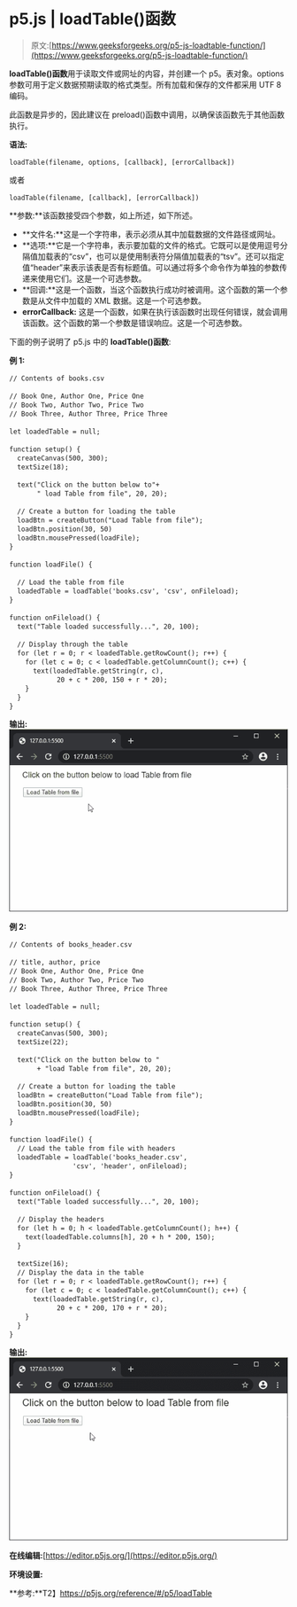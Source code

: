 # p5.js | loadTable()函数

> 原文:[https://www.geeksforgeeks.org/p5-js-loadtable-function/](https://www.geeksforgeeks.org/p5-js-loadtable-function/)

**loadTable()函数**用于读取文件或网址的内容，并创建一个 p5。表对象。options 参数可用于定义数据预期读取的格式类型。所有加载和保存的文件都采用 UTF 8 编码。

此函数是异步的，因此建议在 preload()函数中调用，以确保该函数先于其他函数执行。

**语法:**

```
loadTable(filename, options, [callback], [errorCallback])
```

或者

```
loadTable(filename, [callback], [errorCallback])
```

**参数:**该函数接受四个参数，如上所述，如下所述。

*   **文件名:**这是一个字符串，表示必须从其中加载数据的文件路径或网址。
*   **选项:**它是一个字符串，表示要加载的文件的格式。它既可以是使用逗号分隔值加载表的“csv”，也可以是使用制表符分隔值加载表的“tsv”。还可以指定值“header”来表示该表是否有标题值。可以通过将多个命令作为单独的参数传递来使用它们。这是一个可选参数。
*   **回调:**这是一个函数，当这个函数执行成功时被调用。这个函数的第一个参数是从文件中加载的 XML 数据。这是一个可选参数。
*   **errorCallback:** 这是一个函数，如果在执行该函数时出现任何错误，就会调用该函数。这个函数的第一个参数是错误响应。这是一个可选参数。

下面的例子说明了 p5.js 中的 **loadTable()函数**:

**例 1:**

```
// Contents of books.csv

// Book One, Author One, Price One
// Book Two, Author Two, Price Two
// Book Three, Author Three, Price Three

let loadedTable = null;

function setup() {
  createCanvas(500, 300);
  textSize(18);

  text("Click on the button below to"+
       " load Table from file", 20, 20);

  // Create a button for loading the table
  loadBtn = createButton("Load Table from file");
  loadBtn.position(30, 50)
  loadBtn.mousePressed(loadFile);
}

function loadFile() {

  // Load the table from file
  loadedTable = loadTable('books.csv', 'csv', onFileload);
}

function onFileload() {
  text("Table loaded successfully...", 20, 100);

  // Display through the table
  for (let r = 0; r < loadedTable.getRowCount(); r++) {
    for (let c = 0; c < loadedTable.getColumnCount(); c++) {
      text(loadedTable.getString(r, c), 
            20 + c * 200, 150 + r * 20);
    }
  }
}
```

**输出:**
![load-table](img/5e2bcac8233ce4fab6a482579ed3fc57.png)

**例 2:**

```
// Contents of books_header.csv

// title, author, price
// Book One, Author One, Price One
// Book Two, Author Two, Price Two
// Book Three, Author Three, Price Three

let loadedTable = null;

function setup() {
  createCanvas(500, 300);
  textSize(22);

  text("Click on the button below to "
       + "load Table from file", 20, 20);

  // Create a button for loading the table
  loadBtn = createButton("Load Table from file");
  loadBtn.position(30, 50)
  loadBtn.mousePressed(loadFile);
}

function loadFile() {
  // Load the table from file with headers
  loadedTable = loadTable('books_header.csv',
                'csv', 'header', onFileload);
}

function onFileload() {
  text("Table loaded successfully...", 20, 100);

  // Display the headers
  for (let h = 0; h < loadedTable.getColumnCount(); h++) {
    text(loadedTable.columns[h], 20 + h * 200, 150);
  }

  textSize(16);
  // Display the data in the table
  for (let r = 0; r < loadedTable.getRowCount(); r++) {
    for (let c = 0; c < loadedTable.getColumnCount(); c++) {
      text(loadedTable.getString(r, c), 
            20 + c * 200, 170 + r * 20);
    }
  }
}
```

**输出:**
![load-table-headers](img/6dedab2f7e797548bcfcf3ef96f694eb.png)

**在线编辑:**[https://editor.p5js.org/](https://editor.p5js.org/)

**环境设置:**

**参考:**T2】https://p5js.org/reference/#/p5/loadTable